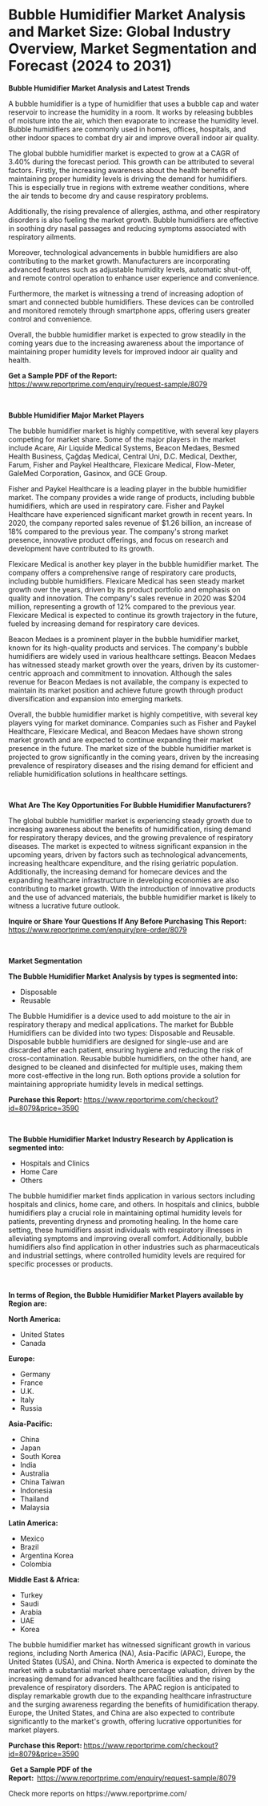 <p><h1>Bubble Humidifier Market Analysis and Market Size: Global Industry Overview, Market Segmentation and Forecast (2024 to 2031)</h1></p><p><strong>Bubble Humidifier Market Analysis and Latest Trends</strong></p>
<p><p>A bubble humidifier is a type of humidifier that uses a bubble cap and water reservoir to increase the humidity in a room. It works by releasing bubbles of moisture into the air, which then evaporate to increase the humidity level. Bubble humidifiers are commonly used in homes, offices, hospitals, and other indoor spaces to combat dry air and improve overall indoor air quality.</p><p>The global bubble humidifier market is expected to grow at a CAGR of 3.40% during the forecast period. This growth can be attributed to several factors. Firstly, the increasing awareness about the health benefits of maintaining proper humidity levels is driving the demand for humidifiers. This is especially true in regions with extreme weather conditions, where the air tends to become dry and cause respiratory problems.</p><p>Additionally, the rising prevalence of allergies, asthma, and other respiratory disorders is also fueling the market growth. Bubble humidifiers are effective in soothing dry nasal passages and reducing symptoms associated with respiratory ailments.</p><p>Moreover, technological advancements in bubble humidifiers are also contributing to the market growth. Manufacturers are incorporating advanced features such as adjustable humidity levels, automatic shut-off, and remote control operation to enhance user experience and convenience.</p><p>Furthermore, the market is witnessing a trend of increasing adoption of smart and connected bubble humidifiers. These devices can be controlled and monitored remotely through smartphone apps, offering users greater control and convenience.</p><p>Overall, the bubble humidifier market is expected to grow steadily in the coming years due to the increasing awareness about the importance of maintaining proper humidity levels for improved indoor air quality and health.</p></p>
<p><strong>Get a Sample PDF of the Report:&nbsp;</strong> <a href="https://www.reportprime.com/enquiry/request-sample/8079">https://www.reportprime.com/enquiry/request-sample/8079</a></p>
<p>&nbsp;</p>
<p><strong>Bubble Humidifier Major Market Players</strong></p>
<p><p>The bubble humidifier market is highly competitive, with several key players competing for market share. Some of the major players in the market include Acare, Air Liquide Medical Systems, Beacon Medaes, Besmed Health Business, Çağdaş Medical, Central Uni, D.C. Medical, Dexther, Farum, Fisher and Paykel Healthcare, Flexicare Medical, Flow-Meter, GaleMed Corporation, Gasinox, and GCE Group.</p><p>Fisher and Paykel Healthcare is a leading player in the bubble humidifier market. The company provides a wide range of products, including bubble humidifiers, which are used in respiratory care. Fisher and Paykel Healthcare have experienced significant market growth in recent years. In 2020, the company reported sales revenue of $1.26 billion, an increase of 18% compared to the previous year. The company's strong market presence, innovative product offerings, and focus on research and development have contributed to its growth.</p><p>Flexicare Medical is another key player in the bubble humidifier market. The company offers a comprehensive range of respiratory care products, including bubble humidifiers. Flexicare Medical has seen steady market growth over the years, driven by its product portfolio and emphasis on quality and innovation. The company's sales revenue in 2020 was $204 million, representing a growth of 12% compared to the previous year. Flexicare Medical is expected to continue its growth trajectory in the future, fueled by increasing demand for respiratory care devices.</p><p>Beacon Medaes is a prominent player in the bubble humidifier market, known for its high-quality products and services. The company's bubble humidifiers are widely used in various healthcare settings. Beacon Medaes has witnessed steady market growth over the years, driven by its customer-centric approach and commitment to innovation. Although the sales revenue for Beacon Medaes is not available, the company is expected to maintain its market position and achieve future growth through product diversification and expansion into emerging markets.</p><p>Overall, the bubble humidifier market is highly competitive, with several key players vying for market dominance. Companies such as Fisher and Paykel Healthcare, Flexicare Medical, and Beacon Medaes have shown strong market growth and are expected to continue expanding their market presence in the future. The market size of the bubble humidifier market is projected to grow significantly in the coming years, driven by the increasing prevalence of respiratory diseases and the rising demand for efficient and reliable humidification solutions in healthcare settings.</p></p>
<p>&nbsp;</p>
<p><strong>What Are The Key Opportunities For Bubble Humidifier Manufacturers?</strong></p>
<p><p>The global bubble humidifier market is experiencing steady growth due to increasing awareness about the benefits of humidification, rising demand for respiratory therapy devices, and the growing prevalence of respiratory diseases. The market is expected to witness significant expansion in the upcoming years, driven by factors such as technological advancements, increasing healthcare expenditure, and the rising geriatric population. Additionally, the increasing demand for homecare devices and the expanding healthcare infrastructure in developing economies are also contributing to market growth. With the introduction of innovative products and the use of advanced materials, the bubble humidifier market is likely to witness a lucrative future outlook.</p></p>
<p><strong>Inquire or Share Your Questions If Any Before Purchasing This Report:</strong> <a href="https://www.reportprime.com/enquiry/pre-order/8079">https://www.reportprime.com/enquiry/pre-order/8079</a></p>
<p>&nbsp;</p>
<p><strong>Market Segmentation</strong></p>
<p><strong>The Bubble Humidifier Market Analysis by types is segmented into:</strong></p>
<p><ul><li>Disposable</li><li>Reusable</li></ul></p>
<p><p>The Bubble Humidifier is a device used to add moisture to the air in respiratory therapy and medical applications. The market for Bubble Humidifiers can be divided into two types: Disposable and Reusable. Disposable bubble humidifiers are designed for single-use and are discarded after each patient, ensuring hygiene and reducing the risk of cross-contamination. Reusable bubble humidifiers, on the other hand, are designed to be cleaned and disinfected for multiple uses, making them more cost-effective in the long run. Both options provide a solution for maintaining appropriate humidity levels in medical settings.</p></p>
<p><strong>Purchase this Report:&nbsp;</strong><a href="https://www.reportprime.com/checkout?id=8079&price=3590">https://www.reportprime.com/checkout?id=8079&price=3590</a></p>
<p>&nbsp;</p>
<p><strong>The Bubble Humidifier Market Industry Research by Application is segmented into:</strong></p>
<p><ul><li>Hospitals and Clinics</li><li>Home Care</li><li>Others</li></ul></p>
<p><p>The bubble humidifier market finds application in various sectors including hospitals and clinics, home care, and others. In hospitals and clinics, bubble humidifiers play a crucial role in maintaining optimal humidity levels for patients, preventing dryness and promoting healing. In the home care setting, these humidifiers assist individuals with respiratory illnesses in alleviating symptoms and improving overall comfort. Additionally, bubble humidifiers also find application in other industries such as pharmaceuticals and industrial settings, where controlled humidity levels are required for specific processes or products.</p></p>
<p>&nbsp;</p>
<p><strong>In terms of Region, the Bubble Humidifier Market Players available by Region are:</strong></p>
<p>
    <p> <strong> North America: </strong>
        <ul>
            <li>United States</li>
            <li>Canada</li>
        </ul>
        </p> 
    <p> <strong> Europe: </strong>
        <ul>
            <li>Germany</li>
            <li>France</li>
            <li>U.K.</li>
            <li>Italy</li>
            <li>Russia</li>
        </ul>
        </p> 
    <p> <strong> Asia-Pacific: </strong>
        <ul>
            <li>China</li>
            <li>Japan</li>
            <li>South Korea</li>
            <li>India</li>
            <li>Australia</li>
            <li>China Taiwan</li>
            <li>Indonesia</li>
            <li>Thailand</li>
            <li>Malaysia</li>
        </ul>
        </p> 
    <p> <strong> Latin America: </strong>
        <ul>
            <li>Mexico</li>
            <li>Brazil</li>
            <li>Argentina Korea</li>
            <li>Colombia</li>
        </ul>
        </p> 
    <p> <strong> Middle East & Africa: </strong>
        <ul>
            <li>Turkey</li>
            <li>Saudi</li>
            <li>Arabia</li>
            <li>UAE</li>
            <li>Korea</li>
        </ul>
    </p>
    </p>
<p><p>The bubble humidifier market has witnessed significant growth in various regions, including North America (NA), Asia-Pacific (APAC), Europe, the United States (USA), and China. North America is expected to dominate the market with a substantial market share percentage valuation, driven by the increasing demand for advanced healthcare facilities and the rising prevalence of respiratory disorders. The APAC region is anticipated to display remarkable growth due to the expanding healthcare infrastructure and the surging awareness regarding the benefits of humidification therapy. Europe, the United States, and China are also expected to contribute significantly to the market's growth, offering lucrative opportunities for market players.</p></p>
<p><strong>Purchase this Report: </strong><a href="https://www.reportprime.com/checkout?id=8079&price=3590">https://www.reportprime.com/checkout?id=8079&price=3590</a></p>
<p>&nbsp;<strong>Get a Sample PDF of the Report:&nbsp;&nbsp;</strong><a href="https://www.reportprime.com/enquiry/request-sample/8079">https://www.reportprime.com/enquiry/request-sample/8079</a></p>
<p><strong></strong></p>
<p>Check more reports on https://www.reportprime.com/</p>